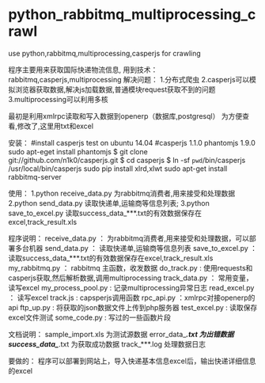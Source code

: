 # python_rabbitmq_multiprocessing_crawl
use python,rabbitmq,multiprocessing,casperjs for crawling

程序主要用来获取国际快递物流信息,
用到技术：rabbitmq,casperjs,multiprocessing
解决问题：
	1.分布式爬虫
	2.casperjs可以模拟浏览器获取数据,解决js加载数据,普通模块request获取不到的问题
	3.multiprocessing可以利用多核
	
最初是利用xmlrpc读取和写入数据到openerp（数据库,postgresql）
为方便查看,修改了,这里用txt和excel

安装：
	#install casperjs test on ubuntu 14.04
	#casperjs 1.1.0 phantomjs 1.9.0
	sudo apt-eget install phantomjs 
	$ git clone git://github.com/n1k0/casperjs.git
	$ cd casperjs
	$ ln -sf `pwd`/bin/casperjs /usr/local/bin/casperjs
	sudo pip install xlrd,xlwt
	sudo apt-get install rabbitmq-server

使用：
	1.python receive_data.py  为rabbitmq消费者,用来接受和处理数据
	2.python send_data.py  读取快递单,运输商等信息列表; 
	3.python save_to_excel.py 读取success_data_***.txt的有效数据保存在excel,track_result.xls

程序说明：
	receive_data.py  ： 为rabbitmq消费者,用来接受和处理数据，可以部署多台机器
	send_data.py       ： 读取快递单,运输商等信息列表
	save_to_excel.py ： 读取success_data_***.txt的有效数据保存在excel,track_result.xls
	my_rabbitmq.py  ： rabbitmq 主函数，收发数据
	do_track.py            :   使用requests和casperjs获取,然后解析数据,调用multiprocessing
	track_data.py       ： 常用变量，读写excel
	my_process_pool.py :  记录multiprocessing异常日志
	read_excel.py       ： 读写excel
	track.js                     :  capsperjs调用函数
	rpc_api.py              ：xmlrpc对接openerp的api
	ftp_up.py                 :  将获取的json数据文件上传到php服务器
	test_excel.py          :   读取保存excel文件测试
	some_code.py       :    写过的一些函数片段
	

文档说明：
	sample_import.xls      为测试源数据
	error_data_***.txt      为出错数据
	success_data_***.txt  为获取成功数据
	track_***.log                处理数据日志

要做的：
	程序可以部署到网站上，导入快递基本信息excel后，输出快递详细信息的excel
